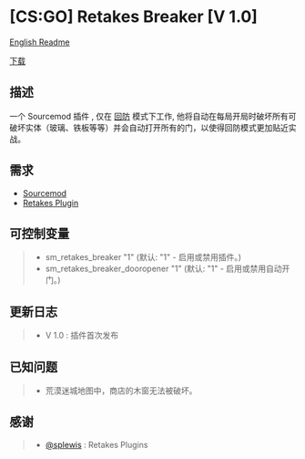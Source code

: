 [CS:GO] Retakes Breaker [V 1.0]
===================

[English Readme](https://github.com/RoyZ-CSGO/retakes_breaker/blob/master/readme.md)

[下载](https://github.com/RoyZ-CSGO/retakes_breaker/releases/latest)


描述
-------------
一个 Sourcemod 插件 , 仅在 [回防](https://github.com/splewis/csgo-retakes) 模式下工作, 他将自动在每局开局时破坏所有可破坏实体（玻璃、铁板等等）并会自动打开所有的门，以使得回防模式更加贴近实战。

需求
-------------
- [Sourcemod](https://github.com/alliedmodders/sourcemod)
- [Retakes Plugin](https://github.com/splewis/csgo-retakes)

可控制变量
-------------
> - sm_retakes_breaker "1" (默认: "1" - 启用或禁用插件。)
> - sm_retakes_breaker_dooropener "1" (默认: "1" - 启用或禁用自动开门。)

更新日志
-------------
> - V 1.0 : 插件首次发布

已知问题
-------------
> - 荒漠迷城地图中，商店的木窗无法被破坏。

感谢
-------------
> - [@splewis](https://github.com/splewis) : Retakes Plugins